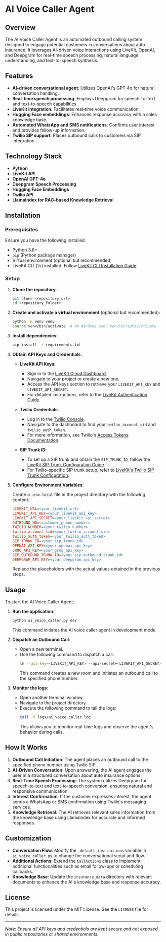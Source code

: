 # AI Voice Caller Agent

## Overview

The AI Voice Caller Agent is an automated outbound calling system designed to engage potential customers in conversations about auto insurance. It leverages AI-driven voice interactions using LiveKit, OpenAI, and Deepgram for real-time speech processing, natural language understanding, and text-to-speech synthesis.

## Features

- **AI-driven conversational agent**: Utilizes OpenAI's GPT-4o for natural conversation handling.
- **Real-time speech processing**: Employs Deepgram for speech-to-text and text-to-speech capabilities.
- **LiveKit integration**: Facilitates real-time voice communication.
- **Hugging Face embeddings**: Enhances response accuracy with a sales knowledge base.
- **Automated WhatsApp and SMS notifications**: Confirms user interest and provides follow-up information.
- **Twilio SIP support**: Places outbound calls to customers via SIP integration.

## Technology Stack

- **Python**
- **LiveKit API**
- **OpenAI GPT-4o**
- **Deepgram Speech Processing**
- **Hugging Face Embeddings**
- **Twilio API**
- **LlamaIndex for RAG-based Knowledge Retrieval**

## Installation

### Prerequisites

Ensure you have the following installed:

- Python 3.8+
- `pip` (Python package manager)
- Virtual environment (optional but recommended)
- LiveKit CLI (`lk`) installed. Follow [LiveKit CLI Installation Guide](https://docs.livekit.io/reference/livekit-cli/)

### Setup

1. **Clone the repository**:
   ```sh
   git clone <repository_url>
   cd <repository_folder>
   ```

2. **Create and activate a virtual environment** (optional but recommended):
   ```sh
   python -m venv venv
   source venv/bin/activate  # On Windows use: venv\Scripts\activate
   ```

3. **Install dependencies**:
   ```sh
   pip install -r requirements.txt
   ```

4. **Obtain API Keys and Credentials**:

   - **LiveKit API Keys**:
     - Sign in to the [LiveKit Cloud Dashboard](https://cloud.livekit.io/).
     - Navigate to your project or create a new one.
     - Access the API keys section to retrieve your `LIVEKIT_API_KEY` and `LIVEKIT_API_SECRET`.
     - For detailed instructions, refer to the [LiveKit Authentication Guide](https://docs.livekit.io/home/get-started/authentication/).

   - **Twilio Credentials**:
     - Log in to the [Twilio Console](https://www.twilio.com/console).
     - Navigate to the dashboard to find your `twilio_account_sid` and `twilio_auth_token`.
     - For more information, see Twilio's [Access Tokens Documentation](https://www.twilio.com/docs/iam/access-tokens).

   - **SIP Trunk ID**:
     - To set up a SIP trunk and obtain the `SIP_TRUNK_ID`, follow the [LiveKit SIP Trunk Configuration Guide](https://docs.livekit.io/sip/quickstarts/configuring-sip-trunk/).
     - For Twilio-specific SIP trunk setup, refer to [LiveKit's Twilio SIP Trunk Configuration](https://docs.livekit.io/sip/quickstarts/configuring-twilio-trunk/).

5. **Configure Environment Variables**:

   Create a `.env.local` file in the project directory with the following content:

   ```ini
   LIVEKIT_URL=<your_livekit_url>
   LIVEKIT_API_KEY=<your_livekit_api_key>
   LIVEKIT_API_SECRET=<your_livekit_api_secret>
   OUTBOUND_NO=<customer_phone_number>
   TWILIO_NUMBER=<your_twilio_number>
   twilio_account_sid=<your_twilio_account_sid>
   twilio_auth_token=<your_twilio_auth_token>
   SIP_TRUNK_ID=<your_sip_trunk_id>
   OPENAI_API_KEY=<your_openai_api_key>
   GROQ_API_KEY=<your_groq_api_key>
   SIP_OUTBOUND_TRUNK_ID=<your_sip_outbound_trunk_id>
   DEEPGRAM_API_KEY=<your_deepgram_api_key>
   ```

   Replace the placeholders with the actual values obtained in the previous steps.

## Usage

To start the AI Voice Caller Agent:

1. **Run the application**:
   ```sh
   python ai_voice_caller.py dev
   ```
   This command initiates the AI voice caller agent in development mode.

2. **Dispatch an Outbound Call**:
   - Open a new terminal.
   - Use the following command to dispatch a call:
     ```sh
     lk --api-key=<LIVEKIT_API_KEY> --api-secret=<LIVEKIT_API_SECRET> --url=<LIVEKIT_URL> dispatch create --new-room --agent-name outbound-caller --metadata '<no_to_be_called>'
     ```
     This command creates a new room and initiates an outbound call to the specified phone number.

3. **Monitor the logs**:
   - Open another terminal window.
   - Navigate to the project directory.
   - Execute the following command to tail the logs:
     ```sh
     tail -f logs/ai_voice_caller.log
     ```
     This allows you to monitor real-time logs and observe the agent's behavior during calls.

## How It Works

1. **Outbound Call Initiation**: The agent places an outbound call to the specified phone number using Twilio SIP.
2. **AI-Driven Conversation**: Upon answering, the AI agent engages the user in a structured conversation about auto insurance options.
3. **Real-Time Speech Processing**: The system utilizes Deepgram for speech-to-text and text-to-speech conversion, ensuring natural and responsive communication.
4. **Interest Confirmation**: If the customer expresses interest, the agent sends a WhatsApp or SMS confirmation using Twilio's messaging services.
5. **Knowledge Retrieval**: The AI retrieves relevant sales information from the knowledge base using LlamaIndex for accurate and informed responses.

## Customization

- **Conversation Flow**: Modify the `_default_instructions` variable in `ai_voice_caller.py` to change the conversational script and flow.
- **Additional Actions**: Extend the `CallActions` class to implement additional functionalities such as email follow-ups or scheduling callbacks.
- **Knowledge Base**: Update the `insurance_data` directory with relevant documents to enhance the AI's knowledge base and response accuracy.

## License

This project is licensed under the MIT License. See the `LICENSE` file for details.

---

*Note: Ensure all API keys and credentials are kept secure and not exposed in public repositories or shared environments.*

